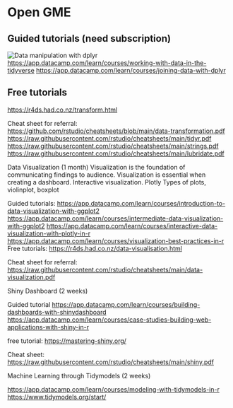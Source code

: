 # Open GME
## Guided tutorials (need subscription)
![Data manipulation with dplyr](https://app.datacamp.com/learn/courses/data-manipulation-with-dplyr)
https://app.datacamp.com/learn/courses/working-with-data-in-the-tidyverse
https://app.datacamp.com/learn/courses/joining-data-with-dplyr

## Free tutorials
https://r4ds.had.co.nz/transform.html

Cheat sheet for referral:
https://github.com/rstudio/cheatsheets/blob/main/data-transformation.pdf
https://raw.githubusercontent.com/rstudio/cheatsheets/main/tidyr.pdf
https://raw.githubusercontent.com/rstudio/cheatsheets/main/strings.pdf
https://raw.githubusercontent.com/rstudio/cheatsheets/main/lubridate.pdf


Data Visualization (1 month)
Visualization is the foundation of communicating findings to audience. Visualization is essential when creating a dashboard.
Interactive visualization. Plotly
Types of plots, violinplot, boxplot

Guided tutorials:
https://app.datacamp.com/learn/courses/introduction-to-data-visualization-with-ggplot2
https://app.datacamp.com/learn/courses/intermediate-data-visualization-with-ggplot2
https://app.datacamp.com/learn/courses/interactive-data-visualization-with-plotly-in-r
https://app.datacamp.com/learn/courses/visualization-best-practices-in-r
Free tutorials:
https://r4ds.had.co.nz/data-visualisation.html



Cheat sheet for referral:
https://raw.githubusercontent.com/rstudio/cheatsheets/main/data-visualization.pdf


Shiny Dashboard (2 weeks)

Guided tutorial
https://app.datacamp.com/learn/courses/building-dashboards-with-shinydashboard
https://app.datacamp.com/learn/courses/case-studies-building-web-applications-with-shiny-in-r

free tutorial:
https://mastering-shiny.org/

Cheat sheet:
https://raw.githubusercontent.com/rstudio/cheatsheets/main/shiny.pdf


Machine Learning through Tidymodels (2 weeks)

https://app.datacamp.com/learn/courses/modeling-with-tidymodels-in-r
https://www.tidymodels.org/start/
